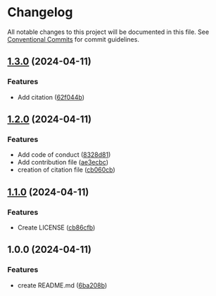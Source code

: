 # Changelog

All notable changes to this project will be documented in this file. See
[Conventional Commits](https://conventionalcommits.org) for commit guidelines.

## [1.3.0](https://github.com/RogerCubi/quartoDemo/compare/v1.2.0...v1.3.0) (2024-04-11)


### Features

* Add citation ([62f044b](https://github.com/RogerCubi/quartoDemo/commit/62f044badad245f55a3e1feb961d4f42e5cd34f9))

## [1.2.0](https://github.com/RogerCubi/quartoDemo/compare/v1.1.0...v1.2.0) (2024-04-11)


### Features

* Add code of conduct ([8328d81](https://github.com/RogerCubi/quartoDemo/commit/8328d8115556d2a5843ff0ca9e4a1c00baddb0ce))
* Add contribution file ([ae3ecbc](https://github.com/RogerCubi/quartoDemo/commit/ae3ecbce3fa9568442e5b5c9e6e3b956131a790a))
* creation of citation file ([cb060cb](https://github.com/RogerCubi/quartoDemo/commit/cb060cbaadc02728fa15a5289c5900bf263e3219))

## [1.1.0](https://github.com/RogerCubi/quartoDemo/compare/v1.0.0...v1.1.0) (2024-04-11)


### Features

* Create LICENSE ([cb86cfb](https://github.com/RogerCubi/quartoDemo/commit/cb86cfb2edac5361849363425089015f1819030b))

## 1.0.0 (2024-04-11)


### Features

* create README.md ([6ba208b](https://github.com/RogerCubi/quartoDemo/commit/6ba208bd836896c41b97f75d7d46a5e9fc424b09))
